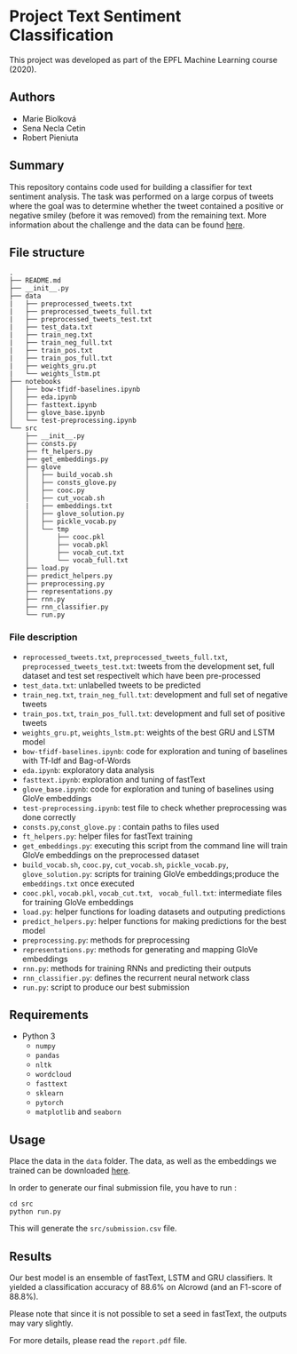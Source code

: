 # Project Text Sentiment Classification

This project was developed as part of the EPFL Machine Learning course (2020).

## Authors
- Marie Biolková
- Sena Necla Cetin
- Robert Pieniuta

## Summary
This repository contains code used for building a classifier for text sentiment analysis. The task was performed on a large corpus of tweets where the goal was to determine whether the tweet contained a positive or negative smiley (before it was removed) from the remaining text. More information about the challenge and the data can be found [here](https://www.aicrowd.com/challenges/epfl-ml-text-classification).

## File structure 
```
.
├── README.md
├── __init__.py
├── data
|   ├── preprocessed_tweets.txt
|   ├── preprocessed_tweets_full.txt
|   ├── preprocessed_tweets_test.txt
|   ├── test_data.txt
|   ├── train_neg.txt
|   ├── train_neg_full.txt
|   ├── train_pos.txt
|   ├── train_pos_full.txt
|   ├── weights_gru.pt
|   └── weights_lstm.pt
├── notebooks
│   ├── bow-tfidf-baselines.ipynb
│   ├── eda.ipynb
│   ├── fasttext.ipynb
│   ├── glove_base.ipynb
│   └── test-preprocessing.ipynb
└── src
    ├── __init__.py
    ├── consts.py
    ├── ft_helpers.py
    ├── get_embeddings.py
    ├── glove
    │   ├── build_vocab.sh
    │   ├── consts_glove.py
    │   ├── cooc.py
    │   ├── cut_vocab.sh
    |   ├── embeddings.txt
    │   ├── glove_solution.py
    │   ├── pickle_vocab.py
    │   └── tmp
    │       ├── cooc.pkl
    │       ├── vocab.pkl
    │       ├── vocab_cut.txt
    │       └── vocab_full.txt
    ├── load.py
    ├── predict_helpers.py
    ├── preprocessing.py
    ├── representations.py
    ├── rnn.py
    ├── rnn_classifier.py
    └── run.py
```

### File description

- `reprocessed_tweets.txt`, `preprocessed_tweets_full.txt`, `preprocessed_tweets_test.txt`: tweets from the development set, full dataset and test set respectivelt which have been pre-processed
- `test_data.txt`: unlabelled tweets to be predicted
- `train_neg.txt`, `train_neg_full.txt`: development and full set of negative tweets
- `train_pos.txt`, `train_pos_full.txt`: development and full set of positive tweets
- `weights_gru.pt`, `weights_lstm.pt`: weights of the best GRU and LSTM model 
-  `bow-tfidf-baselines.ipynb`: code for exploration and tuning of baselines with Tf-Idf and Bag-of-Words
- `eda.ipynb`: exploratory data analysis
- `fasttext.ipynb`: exploration and tuning of fastText
- `glove_base.ipynb`: code for exploration and tuning of baselines using GloVe embeddings
- `test-preprocessing.ipynb`: test file to check whether preprocessing was done correctly
- `consts.py`,`const_glove.py` : contain paths to files used
- `ft_helpers.py`: helper files for fastText training
- `get_embeddings.py`: executing this script from the command line will train GloVe embeddings on the preprocessed dataset 
- `build_vocab.sh`, `cooc.py`, `cut_vocab.sh`, `pickle_vocab.py`, `glove_solution.py`: scripts for training GloVe embeddings;produce the `embeddings.txt` once executed
- `cooc.pkl`, `vocab.pkl`, `vocab_cut.txt`, ` vocab_full.txt`: intermediate files for training GloVe embeddings
-  `load.py`: helper functions for loading datasets and outputing predictions
- `predict_helpers.py`: helper functions for making predictions for the best model
- `preprocessing.py`: methods for preprocessing
- `representations.py`: methods for generating and mapping GloVe embeddings
- `rnn.py`: methods for training RNNs and predicting their outputs
- `rnn_classifier.py`: defines the recurrent neural network class
- `run.py`: script to produce our best submission


## Requirements
- Python 3
  - `numpy`
  - `pandas`
  - `nltk`
  - `wordcloud`
  - `fasttext`
  - `sklearn`
  - `pytorch`
  - `matplotlib` and `seaborn`
  
## Usage

Place the data in the `data` folder. The data, as well as the embeddings we trained can be downloaded [here](https://drive.google.com/file/d/1YQP_vVieTj4LGfx3lJvpvsEHCVRBfhPf/view?usp=sharing).

In order to generate our final submission file, you have to run : 

```
cd src
python run.py
```

This will generate the `src/submission.csv` file.

## Results
Our best model is an ensemble of fastText, LSTM and GRU classifiers. It yielded a classification accuracy of 88.6% on AIcrowd (and an F1-score of 88.8%).

Please note that since it is not possible to set a seed in fastText, the outputs may vary slightly.

For more details, please read the `report.pdf` file.
